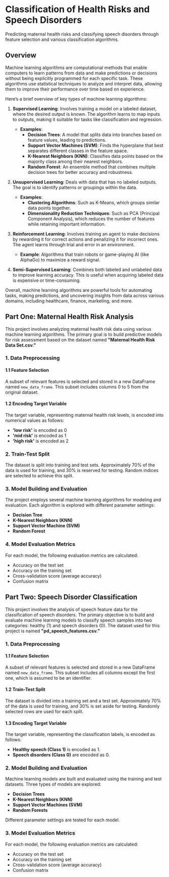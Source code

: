 # Classification of Health Risks and Speech Disorders
Predicting maternal health risks and classifying speech disorders through feature selection and various classification algorithms.

## Overview
Machine learning algorithms are computational methods that enable computers to learn patterns from data and make predictions or decisions without being explicitly programmed for each specific task. These algorithms use statistical techniques to analyze and interpret data, allowing them to improve their performance over time based on experience. 

Here’s a brief overview of key types of machine learning algorithms:

1. **Supervised Learning**: Involves training a model on a labeled dataset, where the desired output is known. The algorithm learns to map inputs to outputs, making it suitable for tasks like classification and regression.
   - **Examples**: 
     - **Decision Trees**: A model that splits data into branches based on feature values, leading to predictions.
     - **Support Vector Machines (SVM)**: Finds the hyperplane that best separates different classes in the feature space.
     - **K-Nearest Neighbors (KNN)**: Classifies data points based on the majority class among their nearest neighbors.
     - **Random Forest**: An ensemble method that combines multiple decision trees for better accuracy and robustness.

2. **Unsupervised Learning**: Deals with data that has no labeled outputs. The goal is to identify patterns or groupings within the data.
   - **Examples**: 
     - **Clustering Algorithms**: Such as K-Means, which groups similar data points together.
     - **Dimensionality Reduction Techniques**: Such as PCA (Principal Component Analysis), which reduces the number of features while retaining important information.

3. **Reinforcement Learning**: Involves training an agent to make decisions by rewarding it for correct actions and penalizing it for incorrect ones. The agent learns through trial and error in an environment.
   - **Example**: Algorithms that train robots or game-playing AI (like AlphaGo) to maximize a reward signal.

4. **Semi-Supervised Learning**: Combines both labeled and unlabeled data to improve learning accuracy. This is useful when acquiring labeled data is expensive or time-consuming.

Overall, machine learning algorithms are powerful tools for automating tasks, making predictions, and uncovering insights from data across various domains, including healthcare, finance, marketing, and more.



## Part One: Maternal Health Risk Analysis

This project involves analyzing maternal health risk data using various machine learning algorithms. The primary goal is to build predictive models for risk assessment based on the dataset named **"Maternal Health Risk Data Set.csv."**

### 1. Data Preprocessing

#### 1.1 Feature Selection
A subset of relevant features is selected and stored in a new DataFrame named `new_data_frame`. This subset includes columns 0 to 5 from the original dataset.

#### 1.2 Encoding Target Variable
The target variable, representing maternal health risk levels, is encoded into numerical values as follows:
- **'low risk'** is encoded as 0
- **'mid risk'** is encoded as 1
- **'high risk'** is encoded as 2

### 2. Train-Test Split
The dataset is split into training and test sets. Approximately 70% of the data is used for training, and 30% is reserved for testing. Random indices are selected to achieve this split.

### 3. Model Building and Evaluation
The project employs several machine learning algorithms for modeling and evaluation. Each algorithm is explored with different parameter settings:
- **Decision Tree**
- **K-Nearest Neighbors (KNN)**
- **Support Vector Machine (SVM)**
- **Random Forest**

### 4. Model Evaluation Metrics
For each model, the following evaluation metrics are calculated:
- Accuracy on the test set
- Accuracy on the training set
- Cross-validation score (average accuracy)
- Confusion matrix

## Part Two: Speech Disorder Classification

This project involves the analysis of speech feature data for the classification of speech disorders. The primary objective is to build and evaluate machine learning models to classify speech samples into two categories: healthy (1) and speech disorders (0). The dataset used for this project is named **"pd_speech_features.csv."**

### 1. Data Preprocessing

#### 1.1 Feature Selection
A subset of relevant features is selected and stored in a new DataFrame named `new_data_frame`. This subset includes all columns except the first one, which is assumed to be an identifier.

#### 1.2 Train-Test Split
The dataset is divided into a training set and a test set. Approximately 70% of the data is used for training, and 30% is set aside for testing. Randomly selected rows are used for each split.

#### 1.3 Encoding Target Variable
The target variable, representing the classification labels, is encoded as follows:
- **Healthy speech (Class 1)** is encoded as 1.
- **Speech disorders (Class 0)** are encoded as 0.

### 2. Model Building and Evaluation
Machine learning models are built and evaluated using the training and test datasets. Three types of models are explored:
- **Decision Trees**
- **K-Nearest Neighbors (KNN)**
- **Support Vector Machines (SVM)**
- **Random Forests**

Different parameter settings are tested for each model.

### 3. Model Evaluation Metrics
For each model, the following evaluation metrics are calculated:
- Accuracy on the test set
- Accuracy on the training set
- Cross-validation score (average accuracy)
- Confusion matrix
